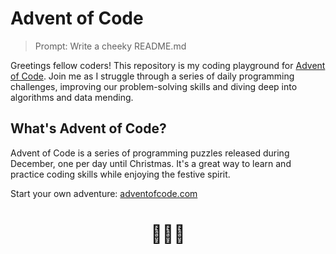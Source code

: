 # Advent of Code

>Prompt: Write a cheeky README.md

Greetings fellow coders! This repository is my coding playground for [Advent of Code](https://adventofcode.com). Join me as I struggle through a series of daily programming challenges, improving our problem-solving skills and diving deep into algorithms and data mending.

## What's Advent of Code?

Advent of Code is a series of programming puzzles released during December, one per day until Christmas. It's a great way to learn and practice coding skills while enjoying the festive spirit.

Start your own adventure: [adventofcode.com](https://adventofcode.com)

<div align="center">
  <h1>🎄🎅🤶</h1>
</div>